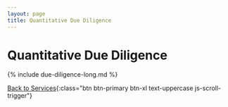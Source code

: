 ```yaml
---
layout: page
title: Quantitative Due Diligence
---
```


# Quantitative Due Diligence

{% include due-diligence-long.md %}

[Back to Services](/services){:class="btn btn-primary btn-xl text-uppercase js-scroll-trigger"}
